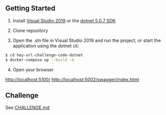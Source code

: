 
## Getting Started

1. Install [Visual Studio 2019](https://visualstudio.microsoft.com/downloads/) or the [dotnet 5.0.7 SDK](https://dotnet.microsoft.com/download/dotnet/5.0)

2. Clone repository

3. Open the .sln file in Visual Studio 2019 and run the project, or start the application using the dotnet cli:

```sh
$ cd hey-url-challenge-code-dotnet
$ docker-compose up --build -d
```

4. Open your browser

[http://localhost:5100/](http://localhost:5100/)
[http://localhost:5002/swagger/index.html](http://localhost:5002/swagger/index.html)


## Challenge

See [CHALLENGE.md](./CHALLENGE.md)
